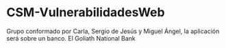 # CSM-VulnerabilidadesWeb
Grupo conformado por Carla, Sergio de Jesús y Miguel Ángel, la aplicación será sobre un banco. El Goliath National Bank
